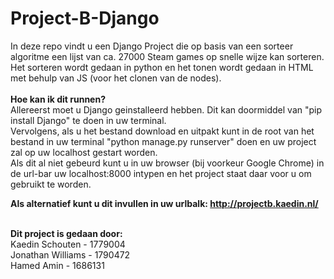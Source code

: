 # Project-B-Django

In deze repo vindt u een Django Project die op basis van een sorteer algoritme een lijst van ca. 27000 Steam games op snelle wijze kan sorteren.<br>
Het sorteren wordt gedaan in python en het tonen wordt gedaan in HTML met behulp van JS (voor het clonen van de nodes).<br>
<br>
<b>Hoe kan ik dit runnen?</b><br>
Allereerst moet u Django geinstalleerd hebben. Dit kan doormiddel van "pip install Django" te doen in uw terminal.<br>
Vervolgens, als u het bestand download en uitpakt kunt in de root van het bestand in uw terminal "python manage.py runserver" doen en uw project zal op uw localhost gestart worden.<br>
Als dit al niet gebeurd kunt u in uw browser (bij voorkeur Google Chrome) in de url-bar uw localhost:8000 intypen en het project staat daar voor u om gebruikt te worden.<br>

<b>Als alternatief kunt u dit invullen in uw urlbalk: http://projectb.kaedin.nl/</b>

<br>
<b>Dit project is gedaan door:</b><br>
Kaedin Schouten - 1779004<br>
Jonathan Williams - 1790472<br>
Hamed Amin - 1686131
